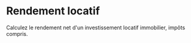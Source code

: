 # Rendement locatif
Calculez le rendement net d'un investissement locatif immobilier, impôts compris.
